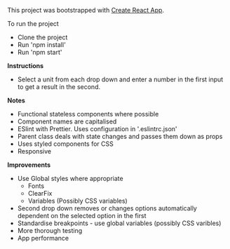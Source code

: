 This project was bootstrapped with [Create React App](https://github.com/facebookincubator/create-react-app).

To run the project
  - Clone the project
  - Run 'npm install'
  - Run 'npm start'

  **Instructions**
  - Select a unit from each drop down and enter a number in the first input to get a result in the second.


  **Notes**
  - Functional stateless components where possible
  - Component names are capitalised
  - ESlint with Prettier. Uses configuration in '.eslintrc.json'
  - Parent class deals with state changes and passes them down as props
  - Uses styled components for CSS
  - Responsive

  **Improvements**
  - Use Global styles where appropriate
    - Fonts
    - ClearFix
    - Variables (Possibly CSS variables)
  - Second drop down removes or changes options automatically dependent on the selected option in the first
  - Standardise breakpoints - use global variables (possibly CSS varibles)
  - More thorough testing
  - App performance

